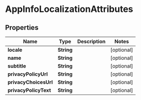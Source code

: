 

# AppInfoLocalizationAttributes


## Properties

| Name | Type | Description | Notes |
|------------ | ------------- | ------------- | -------------|
|**locale** | **String** |  |  [optional] |
|**name** | **String** |  |  [optional] |
|**subtitle** | **String** |  |  [optional] |
|**privacyPolicyUrl** | **String** |  |  [optional] |
|**privacyChoicesUrl** | **String** |  |  [optional] |
|**privacyPolicyText** | **String** |  |  [optional] |



